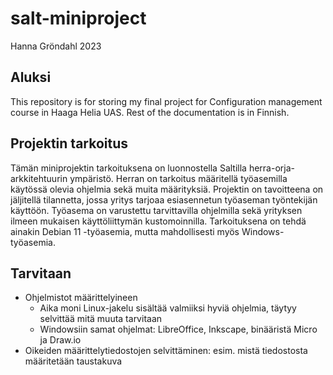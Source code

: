 # salt-miniproject

Hanna Gröndahl 2023

## Aluksi

This repository is for storing my final project for Configuration management course in Haaga Helia UAS. Rest of the documentation is in Finnish.

## Projektin tarkoitus

Tämän miniprojektin tarkoituksena on luonnostella Saltilla herra-orja-arkkitehtuurin ympäristö. Herran on tarkoitus määritellä työasemilla käytössä olevia ohjelmia sekä muita määrityksiä. Projektin on tavoitteena on jäljitellä tilannetta, jossa yritys tarjoaa esiasennetun työaseman työntekijän käyttöön. Työasema on varustettu tarvittavilla ohjelmilla sekä yrityksen ilmeen mukaisen käyttöliittymän kustomoinnilla. Tarkoituksena on tehdä ainakin Debian 11 -työasemia, mutta mahdollisesti myös Windows-työasemia. 

## Tarvitaan

- Ohjelmistot määrittelyineen
  - Aika moni Linux-jakelu sisältää valmiiksi hyviä ohjelmia, täytyy selvittää mitä muuta tarvitaan
  - Windowsiin samat ohjelmat: LibreOffice, Inkscape, binääristä Micro ja Draw.io
- Oikeiden määrittelytiedostojen selvittäminen: esim. mistä tiedostosta määritetään taustakuva
